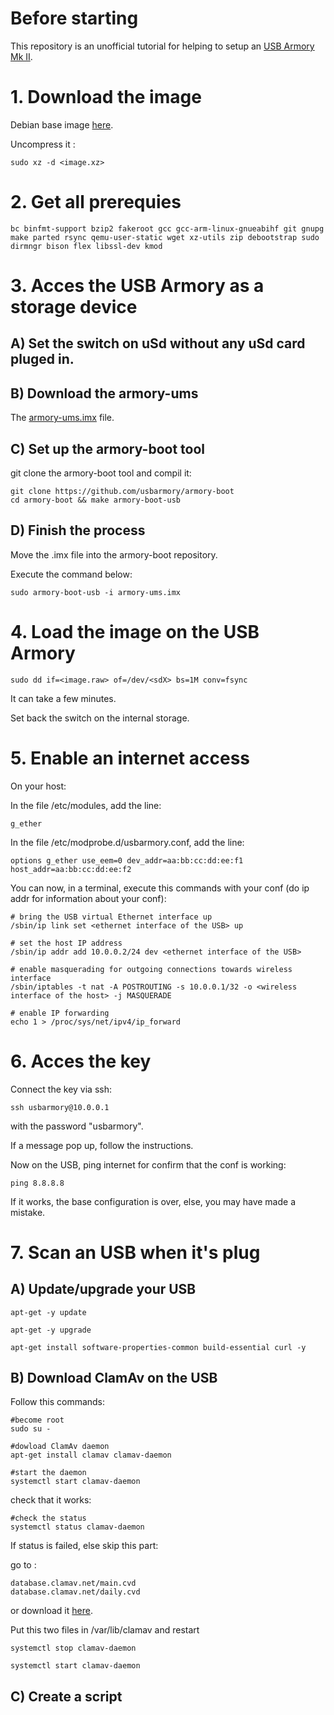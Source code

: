 # Before starting
This repository is an unofficial tutorial for helping to setup an [USB Armory Mk II](https://github.com/usbarmory/usbarmory/wiki/Mk-II-Introduction).

# 1. Download the image
Debian base image [here](https://github.com/usbarmory/usbarmory/wiki/Available-images).

Uncompress it :

    sudo xz -d <image.xz>

# 2. Get all prerequies

    bc binfmt-support bzip2 fakeroot gcc gcc-arm-linux-gnueabihf git gnupg make parted rsync qemu-user-static wget xz-utils zip debootstrap sudo dirmngr bison flex libssl-dev kmod
    
# 3. Acces the USB Armory as a storage device
## A) Set the switch on uSd without any uSd card pluged in.

## B) Download the armory-ums
The [armory-ums.imx](https://github.com/usbarmory/armory-ums/releases) file.

## C) Set up the armory-boot tool
git clone the armory-boot tool and compil it:

    git clone https://github.com/usbarmory/armory-boot
    cd armory-boot && make armory-boot-usb
    
## D) Finish the process
Move the .imx file into the armory-boot repository.

Execute the command below:

    sudo armory-boot-usb -i armory-ums.imx
    
# 4. Load the image on the USB Armory

    sudo dd if=<image.raw> of=/dev/<sdX> bs=1M conv=fsync

It can take a few minutes.

Set back the switch on the internal storage.

# 5. Enable an internet access
On your host:

In the file /etc/modules, add the line:

    g_ether
    
In the file /etc/modprobe.d/usbarmory.conf, add the line:

    options g_ether use_eem=0 dev_addr=aa:bb:cc:dd:ee:f1 host_addr=aa:bb:cc:dd:ee:f2
    
You can now, in a terminal, execute this commands with your conf (do ip addr for information about your conf):

    # bring the USB virtual Ethernet interface up
    /sbin/ip link set <ethernet interface of the USB> up
    
    # set the host IP address
    /sbin/ip addr add 10.0.0.2/24 dev <ethernet interface of the USB>
    
    # enable masquerading for outgoing connections towards wireless interface
    /sbin/iptables -t nat -A POSTROUTING -s 10.0.0.1/32 -o <wireless interface of the host> -j MASQUERADE
    
    # enable IP forwarding
    echo 1 > /proc/sys/net/ipv4/ip_forward


# 6. Acces the key
Connect the key via ssh:

    ssh usbarmory@10.0.0.1
    
with the password "usbarmory".

If a message pop up, follow the instructions.

Now on the USB, ping internet for confirm that the conf is working:

    ping 8.8.8.8
    
If it works, the base configuration is over, else, you may have made a mistake.

# 7. Scan an USB when it's plug
## A) Update/upgrade your USB

    apt-get -y update
    
    apt-get -y upgrade
    
    apt-get install software-properties-common build-essential curl -y

## B) Download ClamAv on the USB
Follow this commands:

    #become root
    sudo su -
    
    #dowload ClamAv daemon
    apt-get install clamav clamav-daemon
    
    #start the daemon
    systemctl start clamav-daemon

check that it works:

    #check the status
    systemctl status clamav-daemon
    
If status is failed, else skip this part:

go to :

    database.clamav.net/main.cvd
    database.clamav.net/daily.cvd
    
or download it [here](https://github.com/P4ti3nn3/USB-Armory-Setup/releases/tag/cvd).
    
Put this two files in /var/lib/clamav and restart

    systemctl stop clamav-daemon
    
    systemctl start clamav-daemon
    
## C) Create a script

    
   
    
        
    

